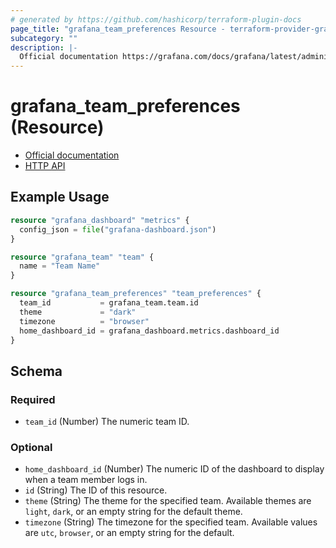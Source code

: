 ```yaml
---
# generated by https://github.com/hashicorp/terraform-plugin-docs
page_title: "grafana_team_preferences Resource - terraform-provider-grafana"
subcategory: ""
description: |-
  Official documentation https://grafana.com/docs/grafana/latest/administration/preferences/HTTP API https://grafana.com/docs/grafana/latest/http_api/team/
---
```


# grafana_team_preferences (Resource)

* [Official documentation](https://grafana.com/docs/grafana/latest/administration/preferences/)
* [HTTP API](https://grafana.com/docs/grafana/latest/http_api/team/)

## Example Usage

```terraform
resource "grafana_dashboard" "metrics" {
  config_json = file("grafana-dashboard.json")
}

resource "grafana_team" "team" {
  name = "Team Name"
}

resource "grafana_team_preferences" "team_preferences" {
  team_id           = grafana_team.team.id
  theme             = "dark"
  timezone          = "browser"
  home_dashboard_id = grafana_dashboard.metrics.dashboard_id
}
```

<!-- schema generated by tfplugindocs -->
## Schema

### Required

- `team_id` (Number) The numeric team ID.

### Optional

- `home_dashboard_id` (Number) The numeric ID of the dashboard to display when a team member logs in.
- `id` (String) The ID of this resource.
- `theme` (String) The theme for the specified team. Available themes are `light`, `dark`, or an empty string for the default theme.
- `timezone` (String) The timezone for the specified team. Available values are `utc`, `browser`, or an empty string for the default.



